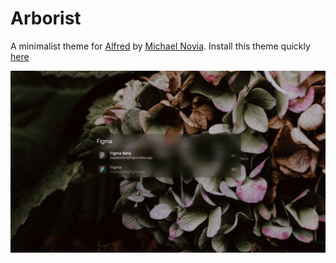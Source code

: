 # Arborist
A minimalist theme for [Alfred](https://www.alfredapp.com) by [Michael Novia](http://novia.studio). Install this theme quickly [here](https://www.alfredapp.com/extras/theme/oA9A1Jy7cj/)


![](preview.png)
